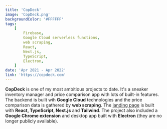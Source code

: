 ```yaml
---
title: 'CopDeck'
image: 'CopDeck.png'
backgroundColor: '#FFFFFF'
tags:
    [
        Firebase,
        Google Cloud serverless functions,
        web scraping,
        React,
        Next.js,
        TypeScript,
        Electron,
    ]
date: 'Apr 2021 - Apr 2022'
link: 'https://copdeck.com'
---
```


**CopDeck** is one of my most ambitious projects to date. It's a sneaker inventory manager and price comparison app with lots of built-in features. The backend is built wih **Google Cloud** technologies and the price comparison data is gathered by **web scraping**. The [landing page](https://copdeck.com) is built with **React, TypeScript, Next.js** and **Tailwind**. The project also included a **Google Chrome extension** and desktop app built with **Electron** (they are no longer publicly available).
